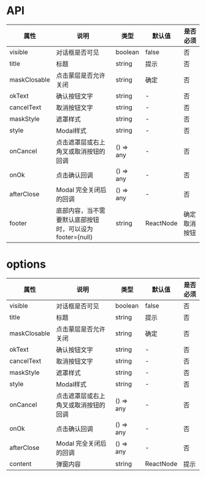 # API  
|    属性    |   说明   |    类型    |  默认值  | 是否必须 |
| --------- | ------- | --------- | ------- | -------  |
| visible    | 对话框是否可见 |  boolean   | false  | 否|
| title   | 标题|  string   |  提示  | 否 |
| maskClosable  | 点击蒙层是否允许关闭 |  string   | 确定   | 否 |
| okText    | 确认按钮文字 |  string   | - | 否 |
| cancelText| 取消按钮文字 |  string   | - | 否 |
| maskStyle | 遮罩样式 |  string   | - | 否 |
| style    |  Modal样式 |  string   | - | 否 |
| onCancel   | 点击遮罩层或右上角叉或取消按钮的回调 |  () => any   | - | 否 |
| onOk   |    点击确认回调 |  () => any   | - | 否 |
| afterClose   |  Modal 完全关闭后的回调 |  () => any   | - | 否 |
| footer  | 底部内容，当不需要默认底部按钮时，可以设为 footer={null} |  string|ReactNode   | 确定取消按钮 | 否 |

# options
|    属性    |   说明   |    类型    |  默认值  | 是否必须 |
| --------- | ------- | --------- | ------- | -------  |
| visible    | 对话框是否可见 |  boolean   | false  | 否|
| title   | 标题|  string   |  提示  | 否 |
| maskClosable  | 点击蒙层是否允许关闭 |  string   | 确定   | 否 |
| okText    | 确认按钮文字 |  string   | - | 否 |
| cancelText| 取消按钮文字 |  string   | - | 否 |
| maskStyle | 遮罩样式 |  string   | - | 否 |
| style    |  Modal样式 |  string   | - | 否 |
| onCancel   | 点击遮罩层或右上角叉或取消按钮的回调 |  () => any   | - | 否 |
| onOk   |    点击确认回调 |  () => any   | - | 否 |
| afterClose   |  Modal 完全关闭后的回调 |  () => any   | - | 否 |
| content  |  弹窗内容 |  string|ReactNode   |  提示  | 否 |
